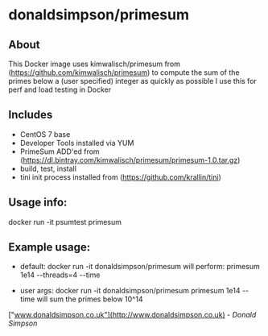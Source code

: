 # donaldsimpson/primesum


## About 
This Docker image uses kimwalisch/primesum from (https://github.com/kimwalisch/primesum)
to compute the sum of the primes below a (user specified) integer as quickly as possible
I use this for perf and load testing in Docker


## Includes
- CentOS 7 base
- Developer Tools installed via YUM
- PrimeSum ADD'ed from (https://dl.bintray.com/kimwalisch/primesum/primesum-1.0.tar.gz)
- build, test, install
- tini init process installed from (https://github.com/krallin/tini)


## Usage info:
docker run -it psumtest primesum


## Example usage:
- default: docker run -it donaldsimpson/primesum
  will  perform: primesum 1e14 --threads=4 --time

- user args: docker run -it donaldsimpson/primesum primesum 1e14 --time 
  will sum the primes below 10^14

["www.donaldsimpson.co.uk"](http://www.donaldsimpson.co.uk) - *Donald Simpson*


